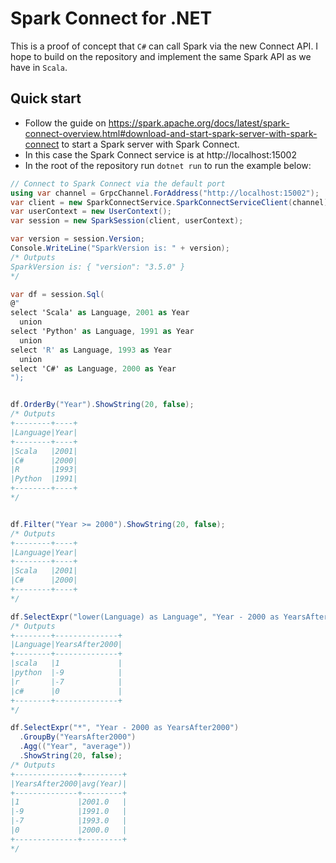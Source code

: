 # Spark Connect for .NET
This is a proof of concept that `C#` can call Spark via the new Connect API.
I hope to build on the repository and implement the same Spark API as we have in `Scala`.

## Quick start
- Follow the guide on https://spark.apache.org/docs/latest/spark-connect-overview.html#download-and-start-spark-server-with-spark-connect to start a Spark server with Spark Connect.
- In this case the Spark Connect service is at http://localhost:15002
- In the root of the repository run `dotnet run` to run the example below:

```C#
// Connect to Spark Connect via the default port
using var channel = GrpcChannel.ForAddress("http://localhost:15002");
var client = new SparkConnectService.SparkConnectServiceClient(channel);
var userContext = new UserContext();
var session = new SparkSession(client, userContext);

var version = session.Version;
Console.WriteLine("SparkVersion is: " + version);
/* Outputs
SparkVersion is: { "version": "3.5.0" } 
*/

var df = session.Sql(
@"
select 'Scala' as Language, 2001 as Year
  union
select 'Python' as Language, 1991 as Year
  union 
select 'R' as Language, 1993 as Year
  union
select 'C#' as Language, 2000 as Year
");


df.OrderBy("Year").ShowString(20, false);
/* Outputs
+--------+----+
|Language|Year|
+--------+----+
|Scala   |2001|
|C#      |2000|
|R       |1993|
|Python  |1991|
+--------+----+
*/


df.Filter("Year >= 2000").ShowString(20, false);
/* Outputs
+--------+----+
|Language|Year|
+--------+----+
|Scala   |2001|
|C#      |2000|
+--------+----+
*/

df.SelectExpr("lower(Language) as Language", "Year - 2000 as YearsAfter2000").ShowString(20, false);
/* Outputs
+--------+--------------+
|Language|YearsAfter2000|
+--------+--------------+
|scala   |1             |
|python  |-9            |
|r       |-7            |
|c#      |0             |
+--------+--------------+
*/

df.SelectExpr("*", "Year - 2000 as YearsAfter2000")
  .GroupBy("YearsAfter2000")
  .Agg(("Year", "average"))
  .ShowString(20, false);
/* Outputs
+--------------+---------+
|YearsAfter2000|avg(Year)|
+--------------+---------+
|1             |2001.0   |
|-9            |1991.0   |
|-7            |1993.0   |
|0             |2000.0   |
+--------------+---------+
*/
```
